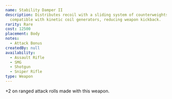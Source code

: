 ```yaml
---
name: Stability Damper II
description: Distributes recoil with a sliding system of counterweights
  compatible with kinetic coil generators, reducing weapon kickback.
rarity: Rare
cost: 12500
placement: Body
notes:
  - Attack Bonus
createdBy: null
availability:
  - Assault Rifle
  - SMG
  - Shotgun
  - Sniper Rifle
type: Weapon
---
```

+2 on ranged attack rolls made with this weapon.
